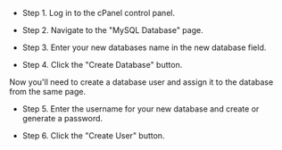 * Step 1. Log in to the cPanel control panel.

* Step 2. Navigate to the "MySQL Database" page.

* Step 3. Enter your new databases name in the new database field.

* Step 4. Click the "Create Database" button.

Now you'll need to create a database user and assign it to the database from the same page.

* Step 5. Enter the username for your new database and create or generate a password.

* Step 6. Click the "Create User" button.
